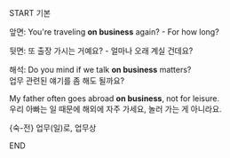 START
기본

앞면:
You're traveling **on business** again? - For how long?

뒷면:
또 출장 가시는 거예요? - 얼마나 오래 계실 건데요?

해석:
Do you mind if we talk **on business** matters?  
업무 관련된 얘기를 좀 해도 될까요?

My father often goes abroad **on business**, not for leisure.  
우리 아빠는 일 때문에 해외에 자주 가세요, 놀러 가는 게 아니라요.

{숙-전} 업무(일)로, 업무상  	
<!--ID: 1743584487494-->
END